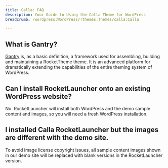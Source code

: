 ```yaml
---
title: Calla: FAQ
description: Your Guide to Using the Calla Theme for WordPress
breadcrumb: /wordpress:WordPress/!themes:Themes/calla:Calla

---
```


## What is Gantry?

[Gantry][gantry] is, as a basic definition, a framework used for assembling, building and maintaining a RocketTheme theme. It is an advanced platform for dramatically extending the capabilities of the entire theming system of WordPress.

## Can I install RocketLauncher onto an existing WordPress website?

No. RocketLauncher will install both WordPress and the demo sample content and images, so you will need a fresh WordPress installation.

## I installed Calla RocketLauncher but the images are different with the demo site.

To avoid image license copyright issues, all sample content images shown in our demo site will be replaced with blank versions in the RocketLauncher version.

[gantry]: http://gantry.org/